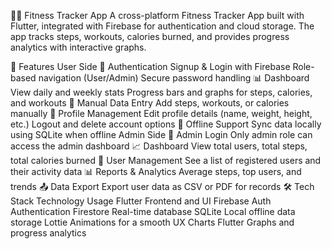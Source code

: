 🏃‍♂️ Fitness Tracker App
A cross-platform Fitness Tracker App built with Flutter, integrated with Firebase for authentication and cloud storage. The app tracks steps, workouts, calories burned, and provides progress analytics with interactive graphs.

🚀 Features
User Side
👤 Authentication
Signup & Login with Firebase
Role-based navigation (User/Admin)
Secure password handling
📊 Dashboard
View daily and weekly stats
Progress bars and graphs for steps, calories, and workouts
📝 Manual Data Entry
Add steps, workouts, or calories manually
🧾 Profile Management
Edit profile details (name, weight, height, etc.)
Logout and delete account options
📱 Offline Support
Sync data locally using SQLite when offline
Admin Side
🔐 Admin Login
Only admin role can access the admin dashboard
📈 Dashboard
View total users, total steps, total calories burned
👥 User Management
See a list of registered users and their activity data
📊 Reports & Analytics
Average steps, top users, and trends
📤 Data Export
Export user data as CSV or PDF for records
🛠️ Tech Stack
Technology	Usage
Flutter	Frontend and UI
Firebase Auth	Authentication
Firestore	Real-time database
SQLite	Local offline data storage
Lottie	Animations for a smooth UX
Charts Flutter	Graphs and progress analytics
